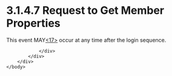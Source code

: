 <html dir="LTR" xmlns:mshelp="http://msdn.microsoft.com/mshelp" xmlns:ddue="http://ddue.schemas.microsoft.com/authoring/2003/5" xmlns:xlink="http://www.w3.org/1999/xlink" xmlns:tool="http://www.microsoft.com/tooltip">
    <head>
        <meta http-equiv="Content-Type" content="text/html; CHARSET=utf-8"></meta>
        <meta name="save" content="history"></meta>
        <title>3.1.4.7 Request to Get Member Properties</title>
        <xml>
            <mshelp:toctitle title="3.1.4.7 Request to Get Member Properties"></mshelp:toctitle>
            <mshelp:rltitle title="[MS-SSAS8]: Request to Get Member Properties"></mshelp:rltitle>
            <mshelp:keyword index="A" term="6f282c04-2f8e-469c-80e0-710a78370ee9"></mshelp:keyword>
            <mshelp:attr name="DCSext.ContentType" value="open specification"></mshelp:attr>
            <mshelp:attr name="AssetID" value="6f282c04-2f8e-469c-80e0-710a78370ee9"></mshelp:attr>
            <mshelp:attr name="TopicType" value="kbRef"></mshelp:attr>
            <mshelp:attr name="DCSext.Title" value="[MS-SSAS8]: Request to Get Member Properties" />
        </xml>
    </head>
    <body>
        <div id="header">
            <h1 class="heading">3.1.4.7 Request to Get Member Properties</h1>
        </div>
        <div id="mainSection">
            <div id="mainBody">
                <div id="allHistory" class="saveHistory"></div>
                <div id="sectionSection0" class="section" name="collapseableSection">
                    

<p>This event MAY<a id="Appendix_A_Target_17"></a><a href="05c9e5c4-4566-418c-a56e-69fca8d73f4b.md#Appendix_A_17" aria-label="Product behavior note 17">&lt;17&gt;</a> occur at
any time after the login sequence. </p>


                </div>
            </div>
        </div>
    </body>
</html>